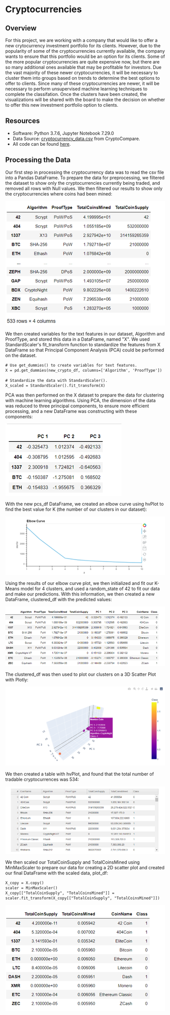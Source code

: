 # Cryptocurrencies

## Overview

For this project, we are working with a company that would like to offer a new crytocurrency investment portfolio for its clients. However, due to the popularity of some of the cryptocurrencies currently available, the company wants to ensure that this portfolio would be an option for its clients. Some of the more popular cryptocurrencies are quite expensive now, but there are so many additional ones available that may be profitable for investors. Due the vast majority of these newer cryptocurrencies, it will be necessary to cluster them into groups based on trends to determine the best options to offer to clients. Since many of these cryptocurrencies are newer, it will be necessary to perform unsupervised machine learning techniques to complete the classifation. Once the clusters have been created, the visualizations will be shared with the board to make the decision on whether to offer this new investment portfolio option to clients.

## Resources

* Software: Python 3.7.6, Jupyter Notebook 7.29.0
* Data Source: [cryptocurrency_data.csv](https://min-api.cryptocompare.com/data/all/coinlist) from CryptoCompare. 
* All code can be found [here](https://github.com/crtallent/Cryptocurrencies/blob/main/crypto_clustering.ipynb).

## Processing the Data

Our first step in processing the cryptocurrency data was to read the csv file into a Pandas DataFrame. To prepare the data for preprocessing, we filtered the dataset to show only the cryptocurrencies currently being traded, and removed all rows with Null values. We then filtered our results to show only the cryptocurrencies where coins had been mined:

<img src="https://github.com/crtallent/Cryptocurrencies/blob/main/Resources/Images/new_crypto_df.png" alt="Crypto_df" title="Crypto_df" />

We then created variables for the text features in our dataset, Algorithm and ProofType, and stored this data in a DataFrame, named "X". We used StandardScaler's fit_transform function to standardize the features from X DataFrame so that Principal Component Analysis (PCA) could be performed on the dataset.  

~~~
# Use get_dummies() to create variables for text features.
X = pd.get_dummies(new_crypto_df, columns=['Algorithm', 'ProofType'])

# Standardize the data with StandardScaler().
X_scaled = StandardScaler().fit_transform(X)
~~~

PCA was then performed on the X dataset to prepare the data for clustering with machine learning algorithms. Using PCA, the dimension of the data was reduced to three principal components, to ensure more efficient processing, and a new DataFrame was constructing with these components:

<img src="https://github.com/crtallent/Cryptocurrencies/blob/main/Resources/Images/PCA.png" alt="pcs_df" title="pcs_df" />

With the new pcs_df DataFrame, we created an elbow curve using hvPlot to find the best value for K (the number of our clusters in our dataset):

<img src="https://github.com/crtallent/Cryptocurrencies/blob/main/Resources/Images/Elbow.png" alt="elbow curve plot" title="Elbow Curve" />

Using the results of our elbow curve plot, we then initialized and fit our K-Means model for 4 clusters, and used a random_state of 42 to fit our data and make our predictions. With this information, we then created a new DataFrame, clustered_df with the predicted values: 

<img src="https://github.com/crtallent/Cryptocurrencies/blob/main/Resources/Images/Clustered.png" alt="clustered_df" title="clustered_df" />

The clustered_df was then used to plot our clusters on a 3D Scatter Plot with Plotly:

<img src="https://github.com/crtallent/Cryptocurrencies/blob/main/Resources/Images/3d_scatter.png" alt="3D Scatter Plot" title="3D Scatter Plot" />

We then created a table with hvPlot, and found that the total number of tradable cryptocurrences was 534:

<img src="https://github.com/crtallent/Cryptocurrencies/blob/main/Resources/Images/hvplot_table.png" alt="hvPlot table" title="hvPlot table" />

We then scaled our TotalCoinSupply and TotalCoinsMined using MinMaxScaler to prepare our data for creating a 2D scatter plot and created our final DataFrame with the scaled data, plot_df:

~~~
X_copy = X.copy()
scaler = MinMaxScaler()
X_copy[["TotalCoinSupply", "TotalCoinsMined"]] = scaler.fit_transform(X_copy[["TotalCoinSupply", "TotalCoinsMined"]])
~~~

<img src="https://github.com/crtallent/Cryptocurrencies/blob/main/Resources/Images/plot_df.png" alt="plot_df" title="plot_df" />



